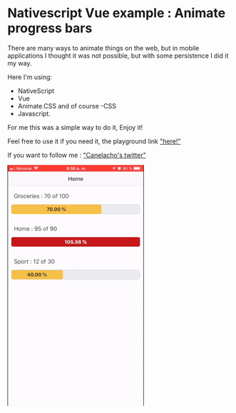 # Nativescript Vue example : Animate progress bars

There are many ways to animate things on the web, but in mobile applications I thought it was not possible, but with some persistence I did it my way.

Here I'm using:
- NativeScript
- Vue
- Animate.CSS 
and of course 
-CSS
- Javascript. 

For me this was a simple way to do it, Enjoy it!

Feel free to use it if you need it, the playground link ["here!"](https://play.nativescript.org/?template=play-vue&id=9ItFYk&v=42)

If you want to follow me : ["Canelacho's twitter"](https://twitter.com/Canelacho)  



![This is how it looks](https://github.com/canelacho/nativescriptVueProgressBar/blob/master/assets/ProgressBarsNativesScriptVue.png)
